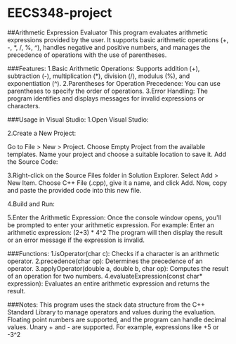 # EECS348-project


##Arithmetic Expression Evaluator
This program evaluates arithmetic expressions provided by the user. It supports basic arithmetic operations (+, -, *, /, %, ^), handles negative and positive numbers, and manages the precedence of operations with the use of parentheses.

###Features:
1.Basic Arithmetic Operations: Supports addition (+), subtraction (-), multiplication (*), division (/), modulus (%), and exponentiation (^).
2.Parentheses for Operation Precedence: You can use parentheses to specify the order of operations.
3.Error Handling: The program identifies and displays messages for invalid expressions or characters.

###Usage in Visual Studio:
1.Open Visual Studio:

2.Create a New Project:

Go to File > New > Project.
Choose Empty Project from the available templates.
Name your project and choose a suitable location to save it.
Add the Source Code:

3.Right-click on the Source Files folder in Solution Explorer.
Select Add > New Item.
Choose C++ File (.cpp), give it a name, and click Add.
Now, copy and paste the provided code into this new file.

4.Build and Run:

5.Enter the Arithmetic Expression:
Once the console window opens, you'll be prompted to enter your arithmetic expression. For example:
Enter an arithmetic expression: (2+3) * 4^2
The program will then display the result or an error message if the expression is invalid.

###Functions:
1.isOperator(char c): Checks if a character is an arithmetic operator.
2.precedence(char op): Determines the precedence of an operator.
3.applyOperator(double a, double b, char op): Computes the result of an operation for two numbers.
4.evaluateExpression(const char* expression): Evaluates an entire arithmetic expression and returns the result.


###Notes:
This program uses the stack data structure from the C++ Standard Library to manage operators and values during the evaluation.
Floating point numbers are supported, and the program can handle decimal values.
Unary + and - are supported. For example, expressions like +5 or -3^2
